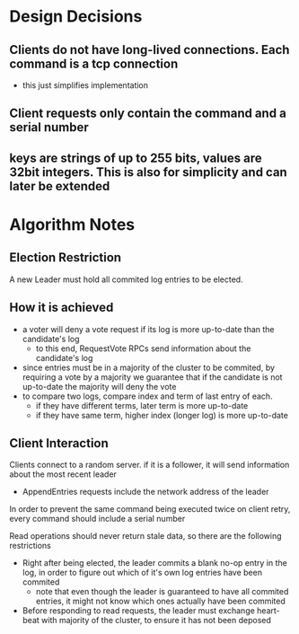 # Design Decisions
## Clients do not have long-lived connections. Each command is a tcp connection
- this just simplifies implementation

## Client requests only contain the command and a serial number

## keys are strings of up to 255 bits, values are 32bit integers. This is also for simplicity and can later be extended

# Algorithm Notes
## Election Restriction

A new Leader must hold all commited log entries to be elected.

## How it is achieved

- a voter will deny a vote request if its log is more up-to-date than the candidate's log
    - to this end, RequestVote RPCs send information about the candidate's log
- since entries must be in a majority of the cluster to be commited, by requiring a vote by a majority we guarantee that if the candidate is not up-to-date the majority will deny the vote
- to compare two logs, compare index and term of last entry of each.
  - if they have different terms, later term is more up-to-date
  - if they have same term, higher index (longer log) is more up-to-date


## Client Interaction

Clients connect to a random server. if it is a follower, it will send information about the most recent leader 

- AppendEntries requests include the network address of the leader  

In order to prevent the same command being executed twice on client retry, every command should include a serial number

Read operations should never return stale data, so there are the following restrictions
- Right after being elected, the leader commits a blank no-op entry in the log, in order to figure out which of it's own log entries have been commited
    - note that even though the leader is guaranteed to have all commited entries, it might not know which ones actually have been commited
- Before responding to read requests, the leader must exchange heart-beat with majority of the cluster, to ensure it has not been deposed
